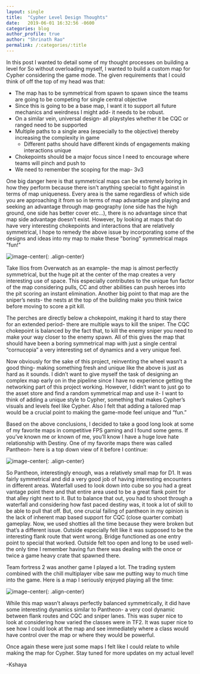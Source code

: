 ```yaml
---
layout: single
title:  "Cypher Level Design Thoughts"
date:   2019-06-01 16:32:56 -0600
categories: blog
author_profile: true
author: "Shrinath Rao"
permalink: /:categories/:title
---
```


In this post I wanted to detail some of my thought processes on building a level for
So without overloading myself, I wanted to build a custom map for Cypher considering the game mode. The given requirements that I could think of off the top of my head was that:

* The map has to be symmetrical from spawn to spawn since the teams are going to be competing for single central objective
* Since this is going to be a base map, I want it to support all future mechanics and weirdness I might add- it needs to be robust.
* On a similar vein, universal design- all playstyles whether it be CQC or ranged need to be supported
* Multiple paths to a single area (especially to the objective) thereby increasing the complexity in game
    * Different paths should have different kinds of engagements making interactions unique
* Chokepoints should be a major focus since I need to encourage where teams will pinch and push to
* We need to remember the scoping for the map- 3v3

One big danger here is that symmetrical maps can be extremely boring in how they perform because there isn't anything special to fight against in terms of map uniqueness. Every area is the same regardless of which side you are approaching it from so in terms of map advantage and playing and seeking an advantage through map geography (one side has the high ground, one side has better cover etc...), there is no advantage since that map side advantage doesn't exist. However, by looking at maps that do have very interesting chokepoints and interactions that are relatively symmetrical, I hope to remedy the above issue by incorporating some of the designs and ideas into my map to make these "boring" symmetrical maps "fun!"

![image-center](../_img/WIPLevel/ilios.jpg){: .align-center}

Take Ilios from Overwatch as an example- the map is almost perfectly symmetrical, but the huge pit at the center of the map creates a very interesting use of space. This especially contributes to the unique fun factor of the map considering pulls, CC and other abilities can push heroes into the pit scoring an instant elimination. Another big point to that map are the sniper’s nests- the nests at the top of the building make you think twice before moving to score a pit kill.

The perches are directly below a chokepoint, making it hard to stay there for an extended period- there are multiple ways to kill the sniper. The CQC chokepoint is balanced by the fact that, to kill the enemy sniper you need to make your way closer to the enemy spawn. All of this gives the map that should have been a boring symmetrical map with just a single central “cornucopia” a very interesting set of dynamics and a very unique feel.

Now obviously for the sake of this project, reinventing the wheel wasn’t a good thing- making something fresh and unique like the above is just as hard as it sounds. I didn’t want to give myself the task of designing an complex map early on in the pipeline since I have no experience getting the networking part of this project working. However, I didn’t want to just go to the asset store and find a random symmetrical map and use it- I want to think of adding a unique style to Cypher, something that makes Cypher’s visuals and levels feel like Cypher. Also I felt that adding a tailored map would be a crucial point to making the game-mode feel unique and “fun.”

Based on the above conclusions, I decided to take a good long look at some of my favorite maps in competitive FPS gaming and I found some gems. If you’ve known me or known of me, you’ll know I have a huge love hate relationship with Destiny. One of my favorite maps there was called Pantheon- here is a top down view of it before I continue:

![image-center](../_img/WIPLevel/pantheon.jpg){: .align-center}

So Pantheon, interestingly enough, was a relatively small map for D1. It was fairly symmetrical and did a very good job of having interesting encounters in different areas. Waterfall used to look down into cube so you had a great vantage point there and that entire area used to be a great flank point for that alley right next to it. But to balance that out, you had to shoot through a waterfall and considering how fast paced destiny was, it took a lot of skill to be able to pull that off. But, one crucial failing of pantheon in my opinion is the lack of inherent map based support for CQC (close quarter combat) gameplay. Now, we used shotties all the time because they were broken but that’s a different issue. Outside especially felt like it was supposed to be the interesting flank route that went wrong. Bridge functioned as one entry point to special that worked. Outside felt too open and long to be used well- the only time I remember having fun there was dealing with the once or twice a game heavy crate that spawned there.

Team fortress 2 was another game I played a lot. The trading system combined with the chill multiplayer vibe saw me putting way to much time into the game. Here is a map I seriously enjoyed playing all the time:

![image-center](../_img/WIPLevel/doubleCross.png){: .align-center}

While this map wasn’t always perfectly balanced symmetrically, it did have some interesting dynamics similar to Pantheon- a very cool dynamic between flank routes and CQC and sniper lanes. This was super nice to look at considering how varied the classes were in TF2. It was super nice to see how I could look at the map and see immediately where a class would have control over the map or where they would be powerful.

Once again these were just some maps I felt like I could relate to while making the map for Cypher. Stay tuned for more updates on my actual level!

-Kshaya
